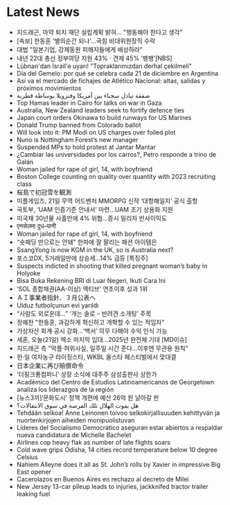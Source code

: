 # Latest News
-  지드래곤, 마약 퇴치 재단 설립계획 밝혀… "행동해야 한다고 생각"
-  [속보] 한동훈 '별의순간 되나'...국힘 비대위원장직 수락
-  대법 "일본기업, 강제동원 피해자들에게 배상하라”
-  내년 22대 총선 정부여당 지원 43% · 견제 45% ‘팽팽’[NBS]
-  Lübnan'dan İsrail'e uyarı! "Topraklarımızdan derhal çekilmeli"
-  Día del Gemelo: por qué se celebra cada 21 de diciembre en Argentina
-  Así va el mercado de fichajes de Atlético Nacional: altas, salidas y próximos movimientos
-  صفقة تبادل سجناء بين أمريكا وفنزويلا بوساطة قطرية
-  Top Hamas leader in Cairo for talks on war in Gaza
-  Australia, New Zealand leaders seek to fortify defence ties
-  Japan court orders Okinawa to build runways for US Marines
-  Donald Trump banned from Colorado ballot
-  Will look into it: PM Modi on US charges over foiled plot
-  Nuno is Nottingham Forest’s new manager
-  Suspended MPs to hold protest at Jantar Mantar
-  ¿Cambiar las universidades por los carros?, Petro responde a trino de Galán
-  Woman jailed for rape of girl, 14, with boyfriend
-  Boston College counting on quality over quantity with 2023 recruiting class
-  桜島で初冠雪を観測
-  미플게임즈, 21일 무역 어드벤처 MMORPG 신작 ‘대항해일지’ 공식 출항
-  국토부, ‘UAM 인증기준 안내서’ 마련…UAM 조기 상용화 지원
-  미국채 30년물 사흘만에 4% 위협...증시 밀리자 반사이익도
-  एनसेलमा दुध–पानी
-  Woman jailed for rape of girl, 14, with boyfriend
-  “숏패딩 만으로는 안돼” 한파에 잘 팔리는 패션 아이템은
-  SsangYong is now KGM in the UK, so is Australia next?
-  포스코DX, 5거래일만에 상승세…14% 급등 [특징주]
-  Suspects indicted in shooting that killed pregnant woman’s baby in Holyoke
-  Bisa Buka Rekening BRI di Luar Negeri, Ikuti Cara Ini
-  ‘SOL 종합채권(AA-이상) 액티브’ 연초이후 성과 1위
-  ＡＩ事業者指針、３月公表へ
-  Ulduz futbolçunun evi yarıldı
-  “사람도 외로운데…” ‘개는 솔로 – 반려견 소개팅’ 주목
-  장예찬 "한동훈, 과감하게 혁신하고 개혁할 수 있는 적임자"
-  가상자산 회계·공시 강화…‘백서’ 의무 다해야 수익 인식 가능
-  세훈, 오늘(21일) 엑소 마지막 입대…2025년 완전체 기대 [MD이슈]
-  지드래곤 측 "악플·허위사실, 일주일 시간 준다…이후엔 무관용 원칙"
-  한·일 여자농구 라이징스타, WKBL 올스타 페스티벌에서 맞대결
-  日本企業に再び賠償命令
-  ‘더핑크퐁컴퍼니’ 상장 소식에 대주주 삼성출판사 상한가
-  Académico del Centro de Estudios Latinoamericanos de Georgetown analiza los liderazgos de la región
-  [뉴스3끼]‘문화도시’ 정책 개편에 예산 26억 원 날아갈 판
-  هل يفوت الهلال تلك الفرصة في سوق الانتقالات؟
-  Tehdään selkoa! Anne Leinonen toivoo selkokirjallisuuden kehittyvän ja nuortenkirjojen aiheiden monipuolistuvan
-  Líderes del Socialismo Democrático aseguran estar abiertos a respaldar nueva candidatura de Michelle Bachelet
-  Airlines cop heavy flak as number of late flights soars
-  Cold wave grips Odisha, 14 cities record temperature below 10 degree Celsius
-  Nahiem Alleyne does it all as St. John’s rolls by Xavier in impressive Big East opener
-  Cacerolazos en Buenos Aires en rechazo al decreto de Milei
-  New Jersey 13-car pileup leads to injuries, jackknifed tractor trailer leaking fuel
